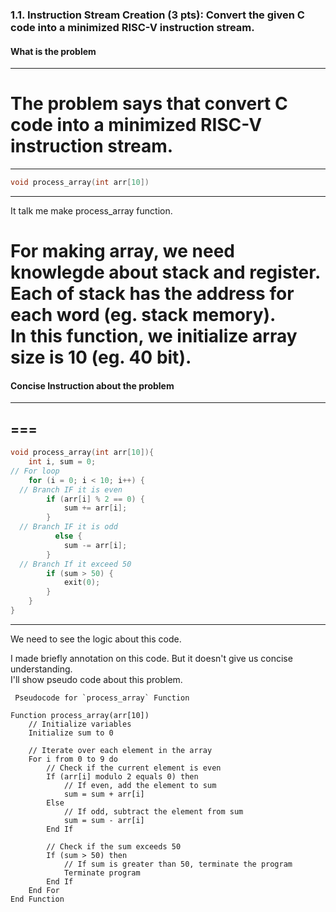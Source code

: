### 1.1. Instruction Stream Creation (3 pts): Convert the given C code into a minimized RISC-V instruction stream.

#### What is the problem 
------------------------

The problem says that convert C code into a minimized RISC-V instruction stream.
===
---
```c
void process_array(int arr[10])
```
---
It talk me make process_array function.  

For making array, we need knowlegde about stack and register.  
Each of stack has the address for each word (eg. stack memory).  
In this function, we initialize array size is 10 (eg. 40 bit).  
===


#### Concise Instruction about the problem 
------------------------

===
---
```c
void process_array(int arr[10]){
    int i, sum = 0;
// For loop
    for (i = 0; i < 10; i++) {
  // Branch IF it is even 
        if (arr[i] % 2 == 0) { 
            sum += arr[i]; 
        }
  // Branch IF it is odd
          else { 
            sum -= arr[i]; 
        }
  // Branch If it exceed 50
        if (sum > 50) { 
            exit(0); 
        } 
    } 
}
```
---

We need to see the logic about this code.  

  I made briefly annotation on this code. But it doesn't give us concise understanding.  
  I'll show pseudo code about this problem.  

     Pseudocode for `process_array` Function

```plaintext
Function process_array(arr[10])
    // Initialize variables
    Initialize sum to 0

    // Iterate over each element in the array
    For i from 0 to 9 do
        // Check if the current element is even
        If (arr[i] modulo 2 equals 0) then
            // If even, add the element to sum
            sum = sum + arr[i]
        Else
            // If odd, subtract the element from sum
            sum = sum - arr[i]
        End If

        // Check if the sum exceeds 50
        If (sum > 50) then
            // If sum is greater than 50, terminate the program
            Terminate program
        End If
    End For
End Function
```



